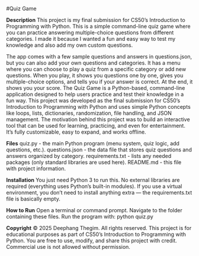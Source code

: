 #Quiz Game

**Description**
This project is my final submission for CS50’s Introduction to Programming with Python. This is a simple command-line quiz game where you can practice answering multiple-choice questions from different categories. I made it because I wanted a fun and easy way to test my knowledge and also add my own custom questions.

The app comes with a few sample questions and answers in questions.json, but you can also add your own questions and categories. It has a menu where you can choose to play a quiz from a specific category or add new questions. When you play, it shows you questions one by one, gives you multiple-choice options, and tells you if your answer is correct. At the end, it shows you your score. The Quiz Game is a Python-based, command-line application designed to help users practice and test their knowledge in a fun way. This project was developed as the final submission for CS50’s Introduction to Programming with Python and uses simple Python concepts like loops, lists, dictionaries, randomization, file handling, and JSON management.
The motivation behind this project was to build an interactive tool that can be used for learning, practicing, and even for entertainment. It’s fully customizable, easy to expand, and works offline.

**Files**
quiz.py - the main Python program (menu system, quiz logic, add questions, etc.).
questions.json - the data file that stores quiz questions and answers organized by category.
requirements.txt - lists any needed packages (only standard libraries are used here).
README.md - this file with project information.

**Installation**
You just need Python 3 to run this. No external libraries are required (everything uses Python’s built-in modules). If you use a virtual environment, you don’t need to install anything extra — the requirements.txt file is basically empty.

**How to Run**
Open a terminal or command prompt.
Navigate to the folder containing these files.
Run the program with:
python quiz.py

**Copyright**
© 2025 Deephang Thegim. All rights reserved.
This project is for educational purposes as part of CS50’s Introduction to Programming with Python.
You are free to use, modify, and share this project with credit. Commercial use is not allowed without permission.
